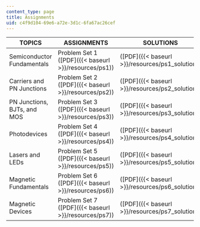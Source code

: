 ```yaml
---
content_type: page
title: Assignments
uid: c4f9d104-69e6-a72e-3d1c-6fa67ac26cef
---
```


| TOPICS | ASSIGNMENTS | SOLUTIONS |
| --- | --- | --- |
| Semiconductor Fundamentals | Problem Set 1 ([PDF]({{< baseurl >}}/resources/ps1)) | ([PDF]({{< baseurl >}}/resources/ps1_solution)) |
| Carriers and PN Junctions | Problem Set 2 ([PDF]({{< baseurl >}}/resources/ps2)) | ([PDF]({{< baseurl >}}/resources/ps2_solution)) |
| PN Junctions, BJTs, and MOS | Problem Set 3 ([PDF]({{< baseurl >}}/resources/ps3)) | ([PDF]({{< baseurl >}}/resources/ps3_solution)) |
| Photodevices | Problem Set 4 ([PDF]({{< baseurl >}}/resources/ps4)) | ([PDF]({{< baseurl >}}/resources/ps4_solution)) |
| Lasers and LEDs | Problem Set 5 ([PDF]({{< baseurl >}}/resources/ps5)) | ([PDF]({{< baseurl >}}/resources/ps5_solution)) |
| Magnetic Fundamentals | Problem Set 6 ([PDF]({{< baseurl >}}/resources/ps6)) | ([PDF]({{< baseurl >}}/resources/ps6_solution)) |
| Magnetic Devices | Problem Set 7 ([PDF]({{< baseurl >}}/resources/ps7)) | ([PDF]({{< baseurl >}}/resources/ps7_solution))